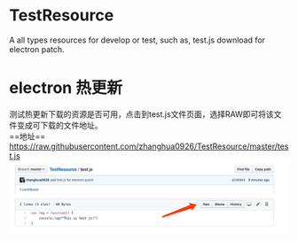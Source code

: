 # TestResource
A all types resources for develop or test, such as, test.js download for electron patch.

# electron 热更新  
测试热更新下载的资源是否可用，点击到test.js文件页面，选择RAW即可将该文件变成可下载的文件地址。  
==地址== https://raw.githubusercontent.com/zhanghua0926/TestResource/master/test.js
![img](1560330053502.jpg)
